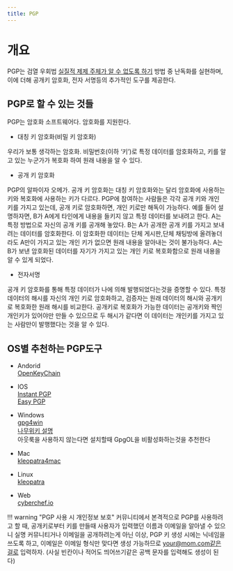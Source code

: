 ```yaml
---
title: PGP
---
```

# 개요
PGP는 검열 우회법 [실질적 제제 주체가 알 수 없도록 하기](index.md#_8) 방법 중 난독화를 실현하며, 이에 더해 공개키 암호화, 전자 서명등의 추가적인 도구를 제공한다.

## PGP로 할 수 있는 것들

PGP는 암호화 소프트웨어다. 암호화를 지원한다.

- 대칭 키 암호화(비밀 키 암호화)

우리가 보통 생각하는 암호화. 비밀번호(이하 ‘키’)로 특정 데이터를 암호화하고, 키를 알고 있는 누군가가 복호화 하여 원래 내용을 알 수 있다.

- 공개 키 암호화

PGP의 알파이자 오메가. 공개 키 암호화는 대칭 키 암호화와는 달리 암호화에 사용하는 키와 복호화에 사용하는 키가 다르다. PGP에 참여하는 사람들은 각각 공개 키와 개인 키를 가지고 있는데, 공개 키로 암호화하면, 개인 키로만 해독이 가능하다. 예를 들어 설명하자면, B가 A에게 타인에게 내용을 들키지 않고 특정 데이터를 보내려고 한다. A는 특정 방법으로 자신의 공개 키를 공개해 놓았다. B는 A가 공개한 공개 키를 가지고 보내려는 데이터를 암호화한다. 이 암호화한 데이터는 단체 게시판,단체 채팅방에 올려놓더라도 A만이 가지고 있는 개인 키가 없으면 원래 내용을 알아내는 것이 불가능하다. A는 B가 보낸 암호화된 데이터를 자기가 가지고 있는 개인 키로 복호화함으로 원래 내용을 알 수 있게 되었다.

- 전자서명

공개 키 암호화를 통해 특정 데이터가 나에 의해 발행되었다는것을 증명할 수 있다. 특정 데이터의 해시를 자신의 개인 키로 암호화하고, 검증자는 원래 데이터의 해시와 공개키로 복호화한 원래 해시를 비교한다. 공개키로 복호화가 가능한 데이터는 공개키와 짝인 개인키가 있어야만 만들 수 있으므로 두 해시가 같다면 이 데이터는 개인키를 가지고 있는 사람만이 발행했다는 것을 알 수 있다.

## OS별 추천하는 PGP도구

- Andorid  
[OpenKeyChain](https://www.notion.so/OpenKeyChain-24e8f1499e6e805c83dbdd27b1c0c765?pvs=21)

- IOS  
[Instant PGP](https://apps.apple.com/us/app/instant-pgp/id1497433694)  
[Easy PGP](https://apps.apple.com/us/app/easy-pgp/id6743335477)

- Windows  
[gpg4win](https://www.gpg4win.org/)  
[나무위키 설명](https://namu.wiki/w/PGP#s-4.1)  
아웃룩을 사용하지 않는다면 설치할때 GpgOL을 비활성화하는것을 추천한다

- Mac  
[kleopatra4mac](https://github.com/algertc/homebrewkleopatra4mac)

- Linux  
[kleopatra](https://apps.kde.org/ko/kleopatra/)

- Web  
[cyberchef.io](http://cyberchef.io)  

!!! warning "PGP 사용 시 개인정보 보호"
    커뮤니티에서 본격적으로 PGP를 사용하려고 할 때, 공개키로부터 키를 만들때 사용자가 입력했던 이름과 이메일을 알아낼 수 있으니 실명 커뮤니티거나 이메일을 공개하려는게 아닌 이상, PGP 키 생성 시에는 닉네임을 쓰도록 하고, 이메일은 이메일 형식만 맞다면 생성 가능하므로 your@mom.com같은걸로 입력하자. (사실 빈칸이나 적어도 띄어쓰기같은 공백 문자를 입력해도 생성이 된다)